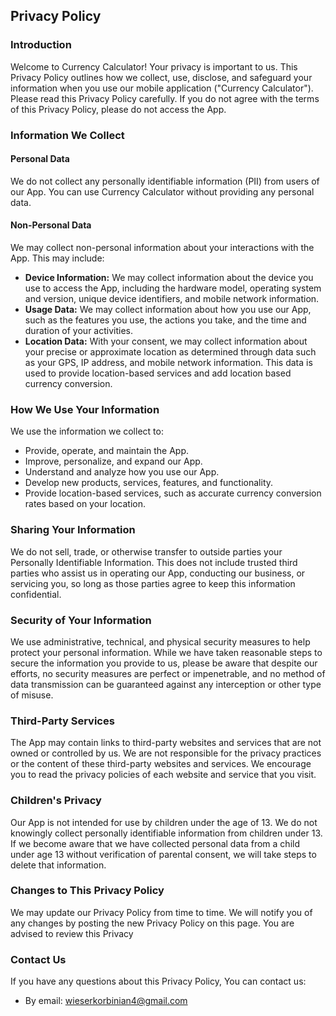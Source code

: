 ## Privacy Policy
### Introduction
Welcome to Currency Calculator! Your privacy is important to us. This Privacy Policy outlines how we collect, use, disclose, and safeguard your information when you use our mobile application ("Currency Calculator"). Please read this Privacy Policy carefully. If you do not agree with the terms of this Privacy Policy, please do not access the App.

### Information We Collect
#### Personal Data
We do not collect any personally identifiable information (PII) from users of our App. You can use Currency Calculator without providing any personal data.

#### Non-Personal Data
We may collect non-personal information about your interactions with the App. This may include:

- **Device Information:** We may collect information about the device you use to access the App, including the hardware model, operating system and version, unique device identifiers, and mobile network information.
- **Usage Data:** We may collect information about how you use our App, such as the features you use, the actions you take, and the time and duration of your activities.
- **Location Data:** With your consent, we may collect information about your precise or approximate location as determined through data such as your GPS, IP address, and mobile network information. This data is used to provide location-based services and add location based currency conversion.
### How We Use Your Information
We use the information we collect to:

- Provide, operate, and maintain the App.
- Improve, personalize, and expand our App.
- Understand and analyze how you use our App.
- Develop new products, services, features, and functionality.
- Provide location-based services, such as accurate currency conversion rates based on your location.
### Sharing Your Information
We do not sell, trade, or otherwise transfer to outside parties your Personally Identifiable Information. This does not include trusted third parties who assist us in operating our App, conducting our business, or servicing you, so long as those parties agree to keep this information confidential.

### Security of Your Information
We use administrative, technical, and physical security measures to help protect your personal information. While we have taken reasonable steps to secure the information you provide to us, please be aware that despite our efforts, no security measures are perfect or impenetrable, and no method of data transmission can be guaranteed against any interception or other type of misuse.

### Third-Party Services
The App may contain links to third-party websites and services that are not owned or controlled by us. We are not responsible for the privacy practices or the content of these third-party websites and services. We encourage you to read the privacy policies of each website and service that you visit.

### Children's Privacy
Our App is not intended for use by children under the age of 13. We do not knowingly collect personally identifiable information from children under 13. If we become aware that we have collected personal data from a child under age 13 without verification of parental consent, we will take steps to delete that information.

### Changes to This Privacy Policy
We may update our Privacy Policy from time to time. We will notify you of any changes by posting the new Privacy Policy on this page. You are advised to review this Privacy

### Contact Us
If you have any questions about this Privacy Policy, You can contact us:

- By email: wieserkorbinian4@gmail.com

